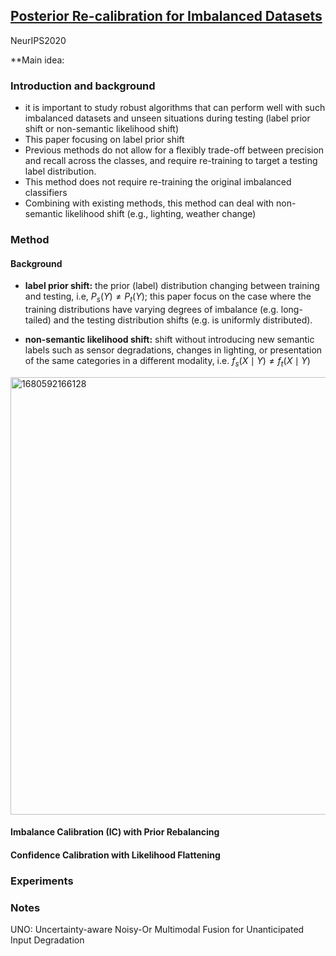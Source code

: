## [Posterior Re-calibration for Imbalanced Datasets](https://arxiv.org/pdf/2010.11820.pdf)

NeurIPS2020

**Main idea:

### Introduction and background
- it is important to study robust algorithms that can perform well with such imbalanced datasets and unseen situations during testing (label prior shift or non-semantic likelihood shift)
- This paper focusing on label prior shift
- Previous methods do not allow for a flexibly trade-off between precision and recall across the classes, and require re-training to target a testing label distribution.
- This method does not require re-training the original imbalanced classifiers
- Combining with existing methods, this method can deal with non-semantic likelihood shift (e.g., lighting, weather change)

### Method
#### Background
- **label prior shift:**  the prior (label) distribution changing between training and testing, i.e, $P_s(Y) \neq P_t(Y)$; this paper focus on the case where the training distributions have varying degrees of imbalance (e.g. long-tailed) and the testing distribution shifts (e.g. is uniformly distributed).

- **non-semantic likelihood shift:** shift without introducing new semantic labels such as sensor degradations, changes in lighting, or presentation of the same categories in a different modality, i.e. $f_s(X \mid Y) \neq f_t(X \mid Y)$

<img width=700 alt="1680592166128" src="https://user-images.githubusercontent.com/46414159/229715219-44c80950-6438-4eef-8903-d0689f629b5d.png">

#### Imbalance Calibration (IC) with Prior Rebalancing

#### Confidence Calibration with Likelihood Flattening

### Experiments

### Notes
UNO: Uncertainty-aware Noisy-Or Multimodal Fusion for Unanticipated Input Degradation
